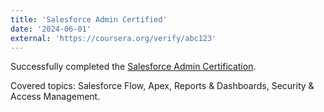 ```yaml
---
title: 'Salesforce Admin Certified'
date: '2024-06-01'
external: 'https://coursera.org/verify/abc123'
---
```


Successfully completed the [Salesforce Admin Certification](https://www.salesforce.com/trailblazer/ojas27).

Covered topics: Salesforce Flow, Apex, Reports & Dashboards, Security & Access Management.
